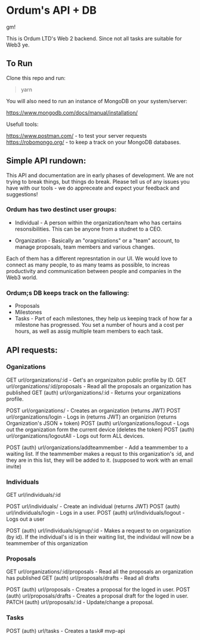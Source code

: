 # Ordum's API + DB

gm!

This is Ordum LTD's Web 2 backend. Since not all tasks are suitable for Web3 ye.

## To Run

Clone this repo and run:

> yarn

You will also need to run an instance of MongoDB on your system/server:

https://www.mongodb.com/docs/manual/installation/

Usefull tools:

https://www.postman.com/ - to test your server requests
https://robomongo.org/ - to keep a track on your MongoDB databases.

## Simple API rundown:

This API and documentation are in early phases of development. We are not trying to break things, but things do break.
Please tell us of any issues you have with our tools - we do appreceate and expect your feedback and suggestions!


### Ordum has two destinct user groups:

- Individual - A person within the organization/team who has certains resonsibilities. This can be anyone from a studnet to a CEO.

- Organization - Basically an "oragnizations" or a "team" account, to manage proposals, team members and various changes.

Each of them has a different represntation in our UI. We would love to connect as many people, to as many teams as possible,
to increas productivity and communication between people and companies in the Web3 world. 

### Ordum;s DB keeps track on the fallowing:

- Proposals
- Milestones
- Tasks - Part of each milestones, they help us keeping track of how far a milestone has progressed. You set a number of hours and
a cost per hours, as well as assig multiple team members to each task. 

## API requests:

### Oganizations

GET url/organizations/:id - Get's an organizaiton public profile by ID.
GET url/organizations/:id/proposals - Read all the proposals an organization has published
GET (auth) url/organizations/:id  - Returns your organizations profile. 

POST url/organizations/ - Creates an organization (returns JWT)
POST url/organizations/login - Logs in (returns JWT) an organizion (returns Organization's JSON + token)
POST (auth) url/organizations/logout - Logs out the organization form the current device (deletes the token)
POST (auth) url/organizations/logoutAll - Logs out form ALL devices.

POST (auth) url/organizations/addteammember - Add a teammember to a waiting list. If the teammember makes a
requst to this organization's :id, and they are in this list, they will be added to it. (supposed to work
with an email invite)


### Individuals

GET url/individuals/:id

POST url/individuals/ - Create an individual (returns JWT)
POST (auth) url/individuals/login - Logs in a user.
POST (auth) url/individuals/logout - Logs out a user

POST (auth) url/individuals/signup/:id - Makes a request to on organization (by id). If the individual's
id is in their waiting list, the individaul will now be a teammember of this organization

### Proposals

GET url/organizations/:id/proposals - Read all the proposals an organization has published
GET (auth) url/proposals/drafts - Read all drafts

POST (auth) url/proposals - Creates a proposal for the loged in user.
POST (auth) url/proposals/drafts - Creates a proposal draft for the loged in user.
PATCH (auth) url/proposals/:id - Update/change a proposal.

### Tasks

POST (auth) url/tasks - Creates a task# mvp-api
